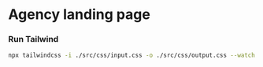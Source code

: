 # Agency landing page

### Run Tailwind

```sh
npx tailwindcss -i ./src/css/input.css -o ./src/css/output.css --watch
```
